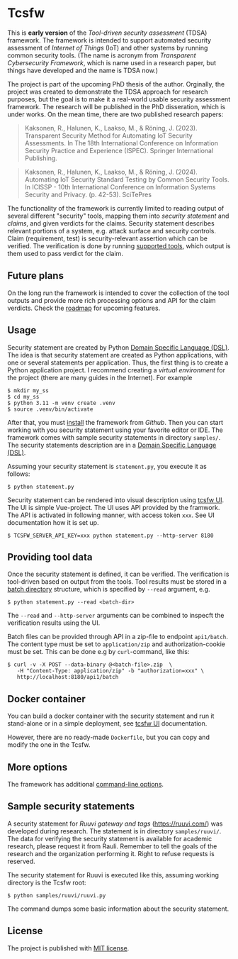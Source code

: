 # Tcsfw

This is **early version** of the _Tool-driven security assessment_ (TDSA) framework.
The framework is intended to support automated security assessment of _Internet of Things_ (IoT) and other systems by running common security tools.
(The name is acronym from _Transparent Cybersecurity Framework_, which is name used in a research paper, but things have developed and the name is TDSA now.)

The project is part of the upcoming PhD thesis of the author.
Orginally, the project was created to demonstrate the TDSA approach for research purposes, but the goal is to make it a real-world usable security assessment 
framework.
The research will be published in the PhD disseration, which is under works.
On the mean time, there are two published research papers:

> Kaksonen, R., Halunen, K., Laakso, M., & Röning, J. (2023). Transparent Security Method for Automating IoT Security Assessments. In The 18th International Conference on Information Security Practice and Experience (ISPEC). Springer International Publishing.

> Kaksonen, R., Halunen, K., Laakso, M., & Röning, J. (2024). Automating IoT Security Standard Testing by Common Security Tools. In ICISSP - 10th International Conference on Information Systems Security and Privacy. (p. 42-53). SciTePres

The functionality of the framework is currently limited to reading output of several different "security" tools, mapping them into _security statement_ and _claims_, and given verdicts for the claims. Security statement describes relevant portions of a system, e.g. attack surface and security controls. Claim (requirement, test) is security-relevant assertion which can be verified. The verification is done by running [supported tools](Tools.md), which output is them used to pass verdict for the claim.

## Future plans

On the long run the framework is intended to cover the collection of the tool outputs and provide more rich processing options and API for the claim verdicts.
Check the [roadmap](Roadmap.md) for upcoming features.

## Usage

Security statement are created by Python [Domain Specific Language (DSL)](DSLIntro.md). 
The idea is that security statement are created as Python applications, with one or several statements per application.
Thus, the first thing is to create a Python application project. I recommend creating a _virtual environment_ for the project (there are many guides in the Internet). For example

    $ mkdir my_ss
    $ cd my_ss
    $ python 3.11 -m venv create .venv
    $ source .venv/bin/activate

After that, you must [install](Install.md) the framework from _Github_.
Then you can start working with you security statement using your favorite editor or IDE.
The framework comes with sample security statements in directory `samples/`. The security statements description are in a [Domain Specific Language (DSL)](DSLIntro.md).

Assuming your security statement is `statement.py`, you execute it as follows:

    $ python statement.py

Security statement can be rendered into visual description using [tcsfw UI](https://github.com/ouspg/tcsfw-ui). The UI is simple Vue-project. The UI uses API provided by the framwork. The API is activated in following manner, with access token `xxx`. See UI documentation how it is set up.
```
$ TCSFW_SERVER_API_KEY=xxx python statement.py --http-server 8180
```

## Providing tool data

Once the security statement is defined, it can be verified.
The verification is tool-driven based on output from the tools. Tool results must be stored in a [batch directory](Tools.md) structure, which is specified by `--read` argument, e.g.
```
$ python statement.py --read <batch-dir>
```

The `--read` and `--http-server` arguments can be combined to inspecft the verification results using the UI.

Batch files can be provided through API in a zip-file to endpoint `api1/batch`.
The content type must be set to `application/zip` and authorization-cookie must be set.
This can be done e.g by `curl`-command, like this:
```
$ curl -v -X POST --data-binary @<batch-file>.zip  \
   -H "Content-Type: application/zip" -b "authorization=xxx" \
   http://localhost:8180/api1/batch
```

## Docker container

You can build a docker container with the security statement and run it stand-alone or in a simple deployment, see [tcsfw UI](https://github.com/ouspg/tcsfw-ui) documentation.

However, there are no ready-made `Dockerfile`, but you can copy and modify the one in the Tcsfw.

## More options

The framework has additional [command-line options](CommandLine.md).

## Sample security statements

A security statement for _Ruuvi gateway and tags_ (https://ruuvi.com/) was developed during research. The statement is in directory `samples/ruuvi/`. The data for verifying the security statement is available for academic research, please request it from Rauli. Remember to tell the goals of the research and the organization performing it. Right to refuse requests is reserved.

The security statement for Ruuvi is executed like this, assuming working directory is the Tcsfw root:
```
$ python samples/ruuvi/ruuvi.py
```
The command dumps some basic information about the security statement.

## License

The project is published with [MIT license](LICENSE).

